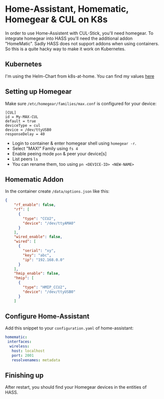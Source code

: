 # Home-Assistant, Homematic, Homegear & CUL on K8s

In order to use Home-Assistent with CUL-Stick, you'll need homegear. To integrate homegear into HASS you'll need the additional addon "HomeMatic". Sadly HASS does not support addons when using containers. So this is a quite hacky way to make it work on Kubernetes.

## Kubernetes 

I'm using the Helm-Chart from k8s-at-home. You can find my values [here](https://github.com/Nold360/heqet/blob/f/v2/charts/heqet/projects/homeassistant/values/homeassistant.yaml)

## Setting up Homegear

Make sure `/etc/homegear/families/max.conf` is configured for your device:
```
[CUL]
id = My-MAX-CUL
default = true
deviceType = cul
device = /dev/ttyUSB0
responseDelay = 40
```

- Login to container & enter homegear shell using `homegear -r`.
- Select "MAX!" Family using `fs 4`
- Enable peeing mode `pon` & peer your device[s]
- List peers `ls`
- You can rename them, too using `pn <DEVICE-ID> <NEW-NAME>`


## Homematic Addon

In the container create `/data/options.json` like this:
```json
{
    "rf_enable": false,
    "rf": [
      {
        "type": "CCU2",
        "device": "/dev/ttyAMA0"
      }
    ],
    "wired_enable": false,
    "wired": [
      {
        "serial": "xy",
        "key": "abc",
        "ip": "192.168.0.0"
      }
    ],
    "hmip_enable": false,
    "hmip": [
      {
        "type": "HMIP_CCU2",
        "device": "/dev/ttyUSB0"
      }
    ]
```

## Configure Home-Assistant

Add this snippet to your `configuration.yaml` of home-assistant:
```yaml
homematic:
 interfaces:
  wireless:
   host: localhost
   port: 2001
   resolvenames: metadata
```


## Finishing up

After restart, you should find your Homegear devices in the entities of HASS.
